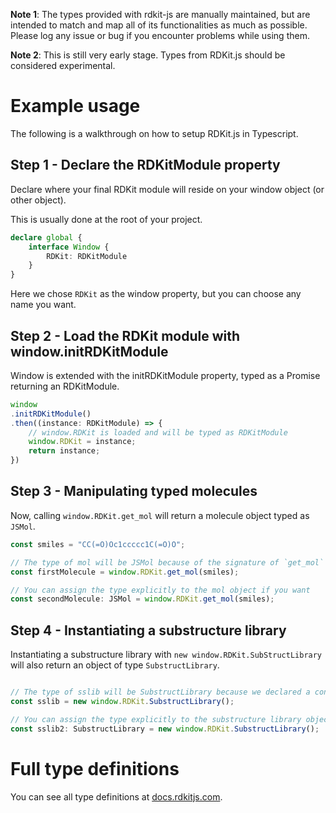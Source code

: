 **Note 1**: The types provided with rdkit-js are manually maintained, but are intended to match and map all of its functionalities as much as possible. Please log any issue or bug if you encounter problems while using them.

**Note 2**: This is still very early stage. Types from RDKit.js should be considered experimental.

# Example usage

The following is a walkthrough on how to setup RDKit.js in Typescript.

## Step 1 - Declare the RDKitModule property

Declare where your final RDKit module will reside on your window object (or other object).

This is usually done at the root of your project.

```typescript
declare global {
    interface Window {
        RDKit: RDKitModule
    }
}

```

Here we chose `RDKit` as the window property, but you can choose any name you want.

## Step 2 - Load the RDKit module with window.initRDKitModule

Window is extended with the initRDKitModule property, typed as a Promise returning an RDKitModule.

```typescript
window
.initRDKitModule()
.then((instance: RDKitModule) => {
    // window.RDKit is loaded and will be typed as RDKitModule
    window.RDKit = instance;
    return instance;
})
```

## Step 3 - Manipulating typed molecules

Now, calling `window.RDKit.get_mol` will return a molecule object typed as `JSMol`.

```typescript
const smiles = "CC(=O)Oc1ccccc1C(=O)O";

// The type of mol will be JSMol because of the signature of `get_mol` in our TypeScript definitions.
const firstMolecule = window.RDKit.get_mol(smiles);

// You can assign the type explicitly to the mol object if you want
const secondMolecule: JSMol = window.RDKit.get_mol(smiles);
```

## Step 4 - Instantiating a substructure library

Instantiating a substructure library with `new window.RDKit.SubStructLibrary` will also return an object of type `SubstructLibrary`.

```typescript

// The type of sslib will be SubstructLibrary because we declared a constructor interface for the SubstructLibrary interface in our TypeScript definitions.
const sslib = new window.RDKit.SubstructLibrary();

// You can assign the type explicitly to the substructure library object if you want
const sslib2: SubstructLibrary = new window.RDKit.SubstructLibrary();
```

# Full type definitions

You can see all type definitions at [docs.rdkitjs.com](https://docs.rdkitjs.com).
